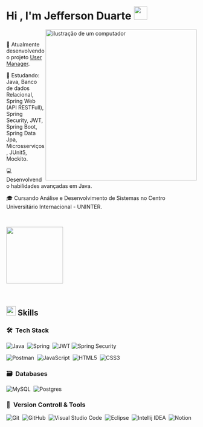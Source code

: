 <picture></picture><h1><b>Hi , I'm Jefferson Duarte </b><img src="https://media.giphy.com/media/hvRJCLFzcasrR4ia7z/giphy.gif" width="35"></h1>

<img src="https://raw.githubusercontent.com/MicaelliMedeiros/micaellimedeiros/master/image/computer-illustration.png" alt="ilustração de um computador" min-width="400px" max-width="400px" width="400px" align="right">

<br>

🔭 Atualmente desenvolvendo o projeto [User Manager](https://github.com/Jefferson-Duartte/user-manager-with-jsp).

🌱 Estudando: Java, Banco de dados Relacional, Spring Web (API RESTFull), Spring Security, JWT, Spring Boot, Spring Data Jpa, Microsserviços, JUnit5, Mockito.

💻 Desenvolvendo habilidades avançadas em Java.

🎓 Cursando Análise e Desenvolvimento de Sistemas no Centro Universitário Internacional - UNINTER.

<br>
<p align="left">
  <a padding="150px 20px" href="https://github.com/Jefferson-Duartte">
    <img  height="150em" src="https://github-readme-stats-eight-theta.vercel.app/api/top-langs/?username=Jefferson-Duartte&layout=compact&langs_count=8&theme=algolia"/>
  </a>
</p>

<br>

## <img src="https://media2.giphy.com/media/QssGEmpkyEOhBCb7e1/giphy.gif?cid=ecf05e47a0n3gi1bfqntqmob8g9aid1oyj2wr3ds3mg700bl&rid=giphy.gif" width ="25"><b> Skills</b>

<p align="center">

### 🛠 &nbsp;Tech Stack

![Java](https://img.shields.io/badge/java-%23ED8B00.svg?style=for-the-badge&logo=java&logoColor=white)&nbsp;
![Spring](https://img.shields.io/badge/spring-%236DB33F.svg?style=for-the-badge&logo=spring&logoColor=white)&nbsp;
![JWT](https://img.shields.io/badge/JWT-black.svg?style=for-the-badge&logo=JSON%20web%20tokens)
![Spring Security](https://img.shields.io/badge/Spring%20Security-%236DB33F.svg?style=for-the-badge&logo=spring-security&logoColor=white)

<!--![Swagger](https://img.shields.io/badge/-Swagger-%23Clojure?style=for-the-badge&logo=swagger&logoColor=white)&nbsp; -->
![Postman](https://img.shields.io/badge/Postman-FF6C37?style=for-the-badge&logo=postman&logoColor=white)&nbsp;
![JavaScript](https://img.shields.io/badge/javascript-%23323330.svg?style=for-the-badge&logo=javascript&logoColor=%23F7DF1E)&nbsp;
![HTML5](https://img.shields.io/badge/html5-%23E34F26.svg?style=for-the-badge&logo=html5&logoColor=white)&nbsp;
![CSS3](https://img.shields.io/badge/css3-%231572B6.svg?style=for-the-badge&logo=css3&logoColor=white)&nbsp;

### 🗃 &nbsp;Databases

![MySQL](https://img.shields.io/badge/mysql-%234479A1?style=for-the-badge&logo=mysql&logoColor=white&color=%234479A1)&nbsp;
![Postgres](https://img.shields.io/badge/postgres-%23316192.svg?style=for-the-badge&logo=postgresql&logoColor=white)&nbsp;
<!-- ![MongoDB](https://img.shields.io/badge/MongoDB-%234ea94b.svg?style=for-the-badge&logo=mongodb&logoColor=white)&nbsp; -->
<!--![Redis](https://img.shields.io/badge/redis-%23DD0031.svg?style=for-the-badge&logo=redis&logoColor=white)&nbsp; -->
<!--![Oracle](https://img.shields.io/badge/oracle-%23F80000?style=for-the-badge&logo=oracle&logoColor=white&labelColor=%23F80000&color=%23F80000) -->

### 🧰 &nbsp;Version Controll & Tools

![Git](https://img.shields.io/badge/git-%23F05033.svg?style=for-the-badge&logo=git&logoColor=white)&nbsp;
![GitHub](https://img.shields.io/badge/github-%23121011.svg?style=for-the-badge&logo=github&logoColor=white)&nbsp;
![Visual Studio Code](https://img.shields.io/badge/Visual%20Studio%20Code-0078d7.svg?style=for-the-badge&logo=visual-studio-code&logoColor=white)&nbsp;
![Eclipse](https://img.shields.io/badge/Eclipse-FE7A16.svg?style=for-the-badge&logo=Eclipse&logoColor=white)&nbsp;
![Intellij IDEA](https://img.shields.io/badge/intellij%20idea-black?style=for-the-badge&logo=intellijidea&logoColor=white&color=%23000000)&nbsp;
![Notion](https://img.shields.io/badge/Notion-%23000000.svg?style=for-the-badge&logo=notion&logoColor=white)&nbsp;

